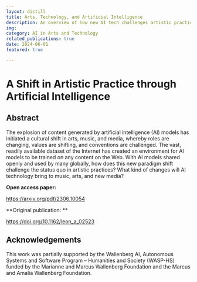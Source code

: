```yaml
---
layout: distill
title: Arts, Technology, and Artificial Intelligence
description: An overview of how new AI tech challenges artistic practices
img: 
category: AI in Arts and Technology
related_publications: true
date: 2024-06-01
featured: true

---
```


# A Shift in Artistic Practice through Artificial Intelligence

## Abstract

The explosion of content generated by artificial intelligence (AI) models has
initiated a cultural shift in arts, music, and media, whereby roles are changing,
values are shifting, and conventions are challenged. The vast, readily available
dataset of the Internet has created an environment for AI models to be trained on
any content on the Web. With AI models shared openly and used by many globally,
how does this new paradigm shift challenge the status quo in artistic practices?
What kind of changes will AI technology bring to music, arts, and new media?

**Open access paper:** 

<https://arxiv.org/pdf/2306.10054>

**Original publication: **

<https://doi.org/10.1162/leon_a_02523>

## Acknowledgements

This work was partially supported by the Wallenberg AI, Autonomous Systems and Software Program – Humanities and Society (WASP-HS) funded by the Marianne and Marcus Wallenberg Foundation and the Marcus and Amalia Wallenberg Foundation.